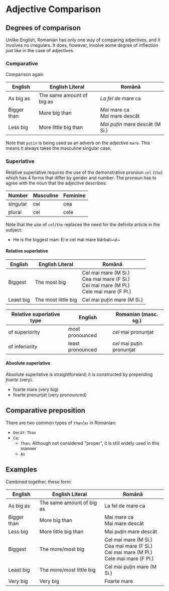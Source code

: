 # Adjective Comparison

## Degrees of comparison

Unlike English, Romanian has only one way of comparing adjectives,
and it involves no irregulars. It does, however, involve some degree
of inflection just like in the case of adjectives.

### Comparative

Comparison again

|English|English Literal|Română|
|-|-|-|
|As big as|The same amount of big as|_La fel de_ mare ca|
|Bigger than|More big than|_Mai_ mare ca<br>_Mai_ mare descât|
|Less big|More little big than|_Mai puțin_ mare descât (M Si.)|

Note that `puțin` is being used as an adverb on the adjective `mare`. This means it always takes the masculine singular case.

### Superlative

Relative superlative requires the use of the demonstrative pronoun
`cel` (`the`) which has 4 forms that differ by gender and number. The
pronoun has to agree with the noun that the adjective describes.

| Number   | Masculine | Feminine |
|----------|-----------|----------|
| singular | cel       | cea      |
| plural   | cei       | cele     |

Note that the use of `cel`/`the` replaces the need for the definite article in the subject:
* He is the biggest man: El e cel mai mare bărbat~ul~

#### Relative superlative

|English|English Literal|Română|
|-|-|-|
|Biggest|The most big|Cel mai mare (M Si.)<br>Cea mai mare (F Si.)<br>Cei mai mare (M Pl.)<br>Cele mai mare (F Pl.)|
|Least big|The most little big|Cel mai puțin mare (M Si.)|

| Relative superlative type | English          | Romanian (masc. sg.)      |
|---------------------------|------------------|---------------------------|
| of superiority            | most pronounced  | *cel* mai pronunțat       |
| of inferiority            | least pronounced | *cel* mai puțin pronunțat |

#### Absolute superlative

Absolute superlative is straightforward; it is constructed by
prepending *foarte* (very).

* foarte mare (very big)
* foarte pronunțat (very pronounced)

## Comparative preposition

There are two common types of `than`/`as` in Romanian:
* `Decât`: `Than`
* `Ca`:
  * `Than`. Although not considered "proper", it is still widely used in this manner
  * `As`

## Examples

Combined together, these form:

|English|English Literal|Română|
|-|-|-|
|As big as|The same amount of big as|La fel de mare ca|
|Bigger than|More big than|Mai mare ca<br>Mai mare descât|
|Less big|More little big than|Mai puțin mare descât|
|Biggest|The more/most big|Cel mai mare (M Si.)<br>Cea mai mare (F Si.)<br>Cei mai mare (M Pl.)<br>Cele mai mare (F Pl.)|
|Least big|The more/most little big|Cel mai puțin mare (M Si.)|
|Very big|Very big|Foarte mare|
